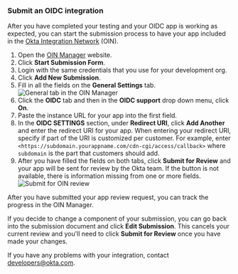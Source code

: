 ### Submit an OIDC integration

After you have completed your testing and your OIDC app is working as expected, you can start the submission process to have your app included in the [Okta Integration Network](https://www.okta.com/okta-integration-network/) (OIN).

1. Open the [OIN Manager](https://oinmanager.okta.com/) website.
1. Click **Start Submission Form**.
1. Login with the same credentials that you use for your development org.
1. Click **Add New Submission**.
1. Fill in all the fields on the **General Settings** tab.
  ![General tab in the OIN Manager](/img/oin/oin_general-settings.png "General tab for OIN review")
1. Click the **OIDC** tab and then in the **OIDC support** drop down menu, click **On**.
1. Paste the instance URL for your app into the first field.
1. In the **OIDC SETTINGS** section, under **Redirect URI**, click **Add Another** and enter the redirect URI for your app.
    When entering your redirect URI, specify if part of the URI is customized per customer. For example, enter `<https://subdomain.yourappname.com/cdn-cgi/access/callback>` where `subdomain` is the part that customers should add.
1. After you have filled the fields on both tabs, click **Submit for Review** and your app will be sent for review by the Okta team. If the button is not available, there is information missing from one or more fields.
  ![Submit for OIN review](/img/oin/oin_submit-for-review.png "Submit for OIN review")

After you have submitted your app review request, you can track the progress in the OIN Manager.

If you decide to change a component of your submission, you can go back into the submission document and click **Edit Submission**. This cancels your current review and you'll need to click **Submit for Review** once you have made your changes.

If you have any problems with your integration, contact <developers@okta.com>.

